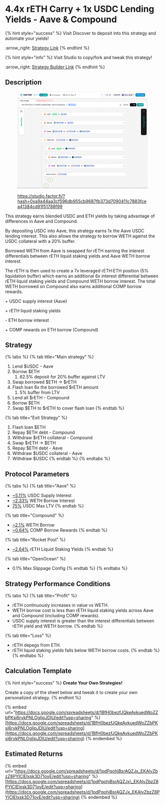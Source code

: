 # 4.4x rETH Carry + 1x USDC Lending Yields - Aave & Compound

{% hint style="success" %}
Visit Discover to deposit into this strategy and automate your yields!

:arrow\_right: [Strategy Link](https://pro.factor.fi/strategies/0xcf3eDe7c4Da32F19E8196E17A05Ab35cAe8AA9Ba)
{% endhint %}

{% hint style="info" %}
Visit Studio to copy/fork and tweak this strategy!

:arrow\_right: [Strategy Builder Link](https://studio.factor.fi/?hash=0xa9a44aa3cf596db955cb9687fb373d7090411c7883fcea41384cd91f51788f99)
{% endhint %}

## Description

<figure><img src="../../../../.gitbook/assets/image.png" alt=""><figcaption><p><a href="https://studio.factor.fi/?hash=0xa9a44aa3cf596db955cb9687fb373d7090411c7883fcea41384cd91f51788f99">https://studio.factor.fi/?hash=0xa9a44aa3cf596db955cb9687fb373d7090411c7883fcea41384cd91f51788f99</a></p></figcaption></figure>

This strategy earns blended USDC and ETH yields by taking advantage of differences in Aave and Compound.

By depositing USDC into Aave, this strategy earns 1x the Aave USDC lending interest. This also allows the strategy to borrow WETH against the USDC collateral with a 20% buffer.&#x20;

Borrowed WETH from Aave is swapped for rETH earning the interest differentials between rETH liquid staking yields and Aave WETH borrow interest.

The rETH is then used to create a 7x leveraged rETH:ETH position (5% liquidation buffer) which earns an additional 6x interest differential between rETH liquid staking yields and Compound WETH borrow interest. The total WETH borrowed on Compound also earns additional COMP borrow rewards.

\+ USDC supply interest (Aave)

\+ rETH liquid staking yields

\- ETH borrow interest

\+ COMP rewards on ETH borrow (Compound)

## Strategy

{% tabs %}
{% tab title="Main strategy" %}
1. Lend $USDC - Aave
2. Borrow $ETH
   1. 62.5% deposit for 20% buffer against LTV
3. Swap borrowed $ETH → $rETH
4. Flash loan 6x the borrowed $rETH amount
   1. 5% buffer from LTV
5. Lend all $rETH - Compound
6. Borrow $ETH&#x20;
7. Swap $ETH to $rETH to cover flash loan
{% endtab %}

{% tab title="Exit Strategy" %}
1. Flash loan $ETH
2. Repay $ETH debt - Compound
3. Withdraw $rETH collateral - Compound
4. Swap $rETH → $ETH
5. Repay $ETH debt - Aave
6. Withdraw $USDC collateral - Aave
7. Withdraw $USDC
{% endtab %}
{% endtabs %}

## Protocol Parameters

{% tabs %}
{% tab title="Aave" %}
* [\~5.11%](https://app.aave.com/reserve-overview/?underlyingAsset=0xaf88d065e77c8cc2239327c5edb3a432268e5831\&marketName=proto_arbitrum_v3) USDC Supply Interest
* [\~2.33%](https://app.aave.com/reserve-overview/?underlyingAsset=0x82af49447d8a07e3bd95bd0d56f35241523fbab1\&marketName=proto_arbitrum_v3) WETH Borrow Interest
* [75%](https://app.aave.com/reserve-overview/?underlyingAsset=0xaf88d065e77c8cc2239327c5edb3a432268e5831\&marketName=proto_arbitrum_v3) USDC Max LTV
{% endtab %}

{% tab title="Compound" %}
* [\~2.1%](https://app.compound.finance/markets/weth-arb) WETH Borrow
* [\~0.64%](https://app.compound.finance/markets/weth-arb) COMP Borrow Rewards
{% endtab %}

{% tab title="Rocket Pool" %}
* [\~2.64%](https://rocketpool.net/) rETH Liquid Staking Yields
{% endtab %}

{% tab title="OpenOcean" %}
* 0.1% Max Slippage Config
{% endtab %}
{% endtabs %}

## Strategy Performance Conditions

{% tabs %}
{% tab title="Profit" %}
* rETH continuously increases in value vs WETH.
* WETH borrow cost is less than rETH liquid staking yields across Aave and Compound (including COMP rewards).
* USDC supply interest is greater than the interest differentials between rETH yield and WETH borrow.
{% endtab %}

{% tab title="Loss" %}
* rETH depegs from ETH.
* rETH liquid staking yields falls below WETH borrow costs.
{% endtab %}
{% endtabs %}

## Calculation Template

{% hint style="success" %}
**Create Your Own Strategies!**

Create a copy of the sheet below and tweak it to create your own personalized strategy.
{% endhint %}

{% embed url="https://docs.google.com/spreadsheets/d/1BfH0bezfJQkeAvkuedWoZZbPKsj6rvkPNLOgIipJDlU/edit?usp=sharing" %}
[https://docs.google.com/spreadsheets/d/1BfH0bezfJQkeAvkuedWoZZbPKsj6rvkPNLOgIipJDlU/edit?usp=sharing](https://docs.google.com/spreadsheets/d/1BfH0bezfJQkeAvkuedWoZZbPKsj6rvkPNLOgIipJDlU/edit?usp=sharing)
{% endembed %}

## Estimated Returns

{% embed url="https://docs.google.com/spreadsheets/d/1pdPqohiBsrAQZJx_EKAlvZbzZ8PYlClEIxsk3D71ovE/edit?usp=sharing" %}
[https://docs.google.com/spreadsheets/d/1pdPqohiBsrAQZJx\_EKAlvZbzZ8PYlClEIxsk3D71ovE/edit?usp=sharing](https://docs.google.com/spreadsheets/d/1pdPqohiBsrAQZJx_EKAlvZbzZ8PYlClEIxsk3D71ovE/edit?usp=sharing)
{% endembed %}
